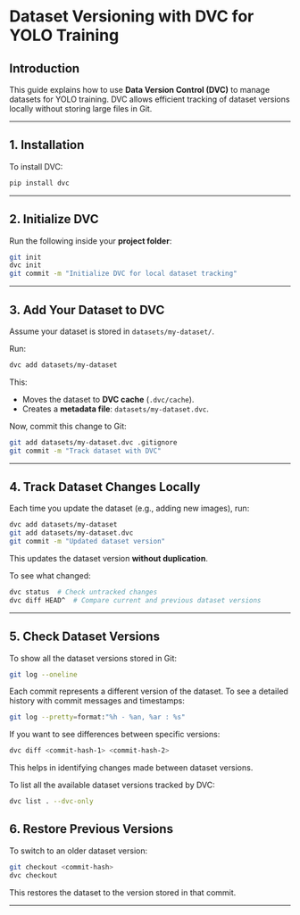 # Dataset Versioning with DVC for YOLO Training

## Introduction
This guide explains how to use **Data Version Control (DVC)** to manage datasets for YOLO training. DVC allows efficient tracking of dataset versions locally without storing large files in Git.

---

## 1. Installation
To install DVC:
```bash
pip install dvc
```

---

## 2. Initialize DVC
Run the following inside your **project folder**:
```bash
git init
dvc init
git commit -m "Initialize DVC for local dataset tracking"
```

---

## 3. Add Your Dataset to DVC
Assume your dataset is stored in `datasets/my-dataset/`.

Run:
```bash
dvc add datasets/my-dataset
```
This:
- Moves the dataset to **DVC cache** (`.dvc/cache`).
- Creates a **metadata file**: `datasets/my-dataset.dvc`.

Now, commit this change to Git:
```bash
git add datasets/my-dataset.dvc .gitignore
git commit -m "Track dataset with DVC"
```

---

## 4. Track Dataset Changes Locally
Each time you update the dataset (e.g., adding new images), run:
```bash
dvc add datasets/my-dataset
git add datasets/my-dataset.dvc
git commit -m "Updated dataset version"
```
This updates the dataset version **without duplication**.

To see what changed:
```bash
dvc status  # Check untracked changes
dvc diff HEAD^  # Compare current and previous dataset versions
```

---

## 5. Check Dataset Versions
To show all the dataset versions stored in Git:
```bash
git log --oneline
```
Each commit represents a different version of the dataset. To see a detailed history with commit messages and timestamps:
```bash
git log --pretty=format:"%h - %an, %ar : %s"
```
If you want to see differences between specific versions:
```bash
dvc diff <commit-hash-1> <commit-hash-2>
```
This helps in identifying changes made between dataset versions.

To list all the available dataset versions tracked by DVC:
```bash
dvc list . --dvc-only
```

## 6. Restore Previous Versions
To switch to an older dataset version:
```bash
git checkout <commit-hash>
dvc checkout
```
This restores the dataset to the version stored in that commit.

---





